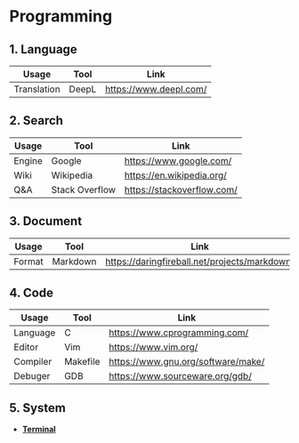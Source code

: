# Programming

## 1. Language
| Usage       | Tool          | Link                      |
| ----------- | ------------- | ------------------------- |
| Translation | DeepL         | https://www.deepl.com/    |


## 2. Search
| Usage  | Tool           | Link                       |
| ------ | -------------- | -------------------------- |
| Engine | Google         | https://www.google.com/    |
| Wiki   | Wikipedia      | https://en.wikipedia.org/  |
| Q&A    | Stack Overflow | https://stackoverflow.com/ |


## 3. Document
| Usage       | Tool          | Link                      |
| ----------- | ------------- | ------------------------- |
| Format      | Markdown      | https://daringfireball.net/projects/markdown/ |

## 4. Code
| Usage      | Tool       | Link                       |
| ---------- | ---------- | -------------------------- |
| Language   | C          | https://www.cprogramming.com/ |
| Editor     | Vim        | https://www.vim.org/       |
| Compiler   | Makefile   | https://www.gnu.org/software/make/ |
| Debuger    | GDB        | https://www.sourceware.org/gdb/ |

## 5. System
* **[Terminal](./docs/terminal.md)**
